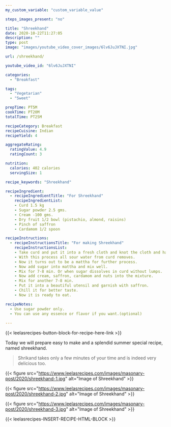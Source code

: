 ```yaml
---
my_custom_variable: "custom_variable_value"

steps_images_present: "no"

title: "Shreekhand"
date: 2020-10-22T11:27:05
description: ""
type: post
image: "images/youtube_video_cover_images/6lv6JuJXTNI.jpg"

url: /shreekhand/

youtube_video_id: "6lv6JuJXTNI"

categories: 
  - "Breakfast"

tags:
  - "Vegetarian"
  - "Sweet"

prepTime: PT5M
cookTime: PT20M
totalTime: PT25M

recipeCategory: Breakfast
recipeCuisine: Indian
recipeYield: 4

aggregateRating:
  ratingValue: 4.9
  ratingCount: 3

nutrition:
  calories: 402 calories
  servingSize: 1

recipe_keywords: "Shreekhand"

recipeIngredient:
  - recipeIngredientTitle: "For Shreekhand"
    recipeIngredientList:
    - Curd 1.5 kg
    - Sugar powder 2.5 gms.
    - Cream -100 gms.
    - Dry fruit 1/2 bowl (pistachio, almond, raisins)
    - Pinch of saffron
    - Cardamom 1/2 spoon

recipeInstructions:
  - recipeInstructionsTitle: "For making Shreekhand"
    recipeInstructionsList:
    - Take curd and put it into a fresh cloth and knot the cloth and hang it for 8-9 hours.
    - With this process all sour water from curd removes.
    - Now it turns out to be a mattha for further process.
    - Now add sugar into mattha and mix well.
    - Mix for 7-8 min. Or when sugar dissolves in curd without lumps.
    - Now add cream, saffron, cardamom and nuts into the mixture.
    - Mix for another 7-8 min. 
    - Put it into a beautiful utensil and garnish with saffron.
    - Chill it for better taste.
    - Now it is ready to eat.

recipeNotes: 
  - Use sugar powder only.
  - You can use any essence or flavor if you want.(optional)
   
---
```


{{< leelasrecipes-button-block-for-recipe-here-link >}}


Today we will prepare easy to make and a splendid summer special recipe, named shreekhand. 

> Shrikand takes only a few minutes of your time and is indeed very delicious too.


{{< figure src="https://www.leelasrecipes.com/images/masonary-post/2020/shreekhand-1.jpg" alt="Image of Shreekhand" >}}

{{< figure src="https://www.leelasrecipes.com/images/masonary-post/2020/shreekhand-2.jpg" alt="Image of Shreekhand" >}}

{{< figure src="https://www.leelasrecipes.com/images/masonary-post/2020/shreekhand-3.jpg" alt="Image of Shreekhand" >}}

{{< leelasrecipes-INSERT-RECIPE-HTML-BLOCK >}}

